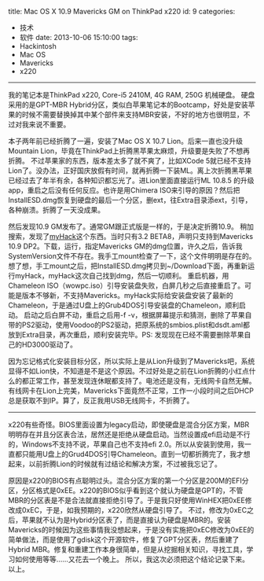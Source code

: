 title: Mac OS X 10.9 Mavericks GM on ThinkPad x220
id: 9
categories:
  - 技术
  - 软件
date: 2013-10-06 15:10:00
tags:
  - Hackintosh
  - Mac OS
  - Mavericks
  - x220
---

我的笔记本是ThinkPad x220, Core-i5 2410M, 4G RAM, 250G 机械硬盘。
硬盘采用的是GPT-MBR Hybrid分区，类似白苹果笔记本的Bootcamp，好处是安装苹果的时候不需要替换掉其中某个部件来支持MBR安装，不好的地方也很明显，不过对我来说不重要。

本子两年前已经折腾了一遍，安装了Mac OS X 10.7 Lion。后来一直也没升级Mountain Lion，毕竟在ThinkPad上折腾黑苹果太麻烦，升级要是失败了不想再折腾。
不过苹果家的东西，版本差太多了就不爽了，比如XCode 5就已经不支持Lion了。没办法，正好国庆放假有时间，就再折腾一下装ML。离上次折腾黑苹果已经过去了年半有余，各种知识都忘光了。进Lion里面直接运行ML 10.8.5 的升级app，重启之后没有任何反应。也许是用Chimera ISO来引导的原因？然后把InstallESD.dmg恢复到硬盘的最后一个分区，删ext，往Extra目录添ext，引导，各种崩溃。折腾了一天没成果。

然后发现10.9 GM发布了。通常GM跟正式版是一样的，于是决定折腾10.9。
稍加搜索，发现了[myHack](http://myhack.sojugarden.com/2013/06/myhack-3-2-beta-8/)这个东西。当时只有3.2 BETA8，声明只支持到Mavericks 10.9 DP2。下载，运行，指定Mavericks GM的dmg位置，许久之后，告诉我SystemVersion文件不存在。我手工mount检查了一下，这个文件明明是存在的。
想了想，手工mount之后，把InstallESD.dmg拷贝到~/Download下面，再重新运行myHack，myHack这次自己找到dmg，然后一切顺利。
重启机器，用Chameleon ISO（wowpc.iso）引导安装盘失败，白屏几秒之后直接重启了。可能是版本不够新，不支持Mavericks。myHack实际给安装盘安装了最新的Chameleon，于是通过U盘上的Grub4DOS引导安装盘的Chameleon，顺利启动。
启动之后白屏不动，重启之后用-f -v，根据屏幕提示和猜测，删除了苹果自带的PS2驱动，使用Voodoo的PS2驱动，把原系统的smbios.plist和dsdt.aml都放到Extra目录，再次重启，顺利安装完毕。PS: 发现现在已经不需要删除苹果自己的HD3000驱动了。

因为忘记格式化安装目标分区，所以实际上是从Lion升级到了Mavericks吧，系统显得不如Lion快，不知道是不是这个原因。不过好处是之前在Lion折腾的小红点什么的都正常工作，甚至发现连休眠都支持了。电池还是没有，无线网卡自然无解。有线网卡在Lion上完美，Mavericks下面竟然不正常，工作一小段时间之后DHCP总是获取不到IP。算了，反正我用USB无线网卡，不折腾了。

--------------------------------

x220有些奇怪。BIOS里面设置为legacy启动，即使硬盘是混合分区方案，MBR明明存在并且分区表合法，居然还是拒绝从硬盘启动。当然设置成efi启动是不行的，Windows不支持不说，苹果自己也不支持efi 2.0。所以从安装到使用，我一直都只能用U盘上的Grud4DOS引导Chameleon。直到一切都折腾完了，我才想起来，以前折腾Lion的时候就有过结论和解决方案，不过被我忘记了。

原因是x220的BIOS有点聪明过头。混合分区方案的第一个分区是200M的EFI分区，分区格式是0xEE。x220的BIOS似乎看到这个就认为硬盘是GPT的，不管MBR的分区表是不是合法就直接拒绝引导了。于是我只好使用WinHEX把0xEE修改成0xEC，于是，如我预期的，x220欣然从硬盘引导了。
不过，修改为0xEC之后，苹果就不认为是Hybrid分区表了，而是直接认为硬盘是MBR的。安装Mavericks的时候因为这些事情我没想起来，于是没有实施把0xEC修改为0xEE的简单做法，而是使用了gdisk这个开源软件，修复了GPT分区表，然后重建了Hybrid MBR。修复和重建工作本身很简单，但是从挖掘相关知识，寻找工具，学习如何使用等等……又花去一个晚上。
所以，我这次必须把这个结论记录下来。以上。